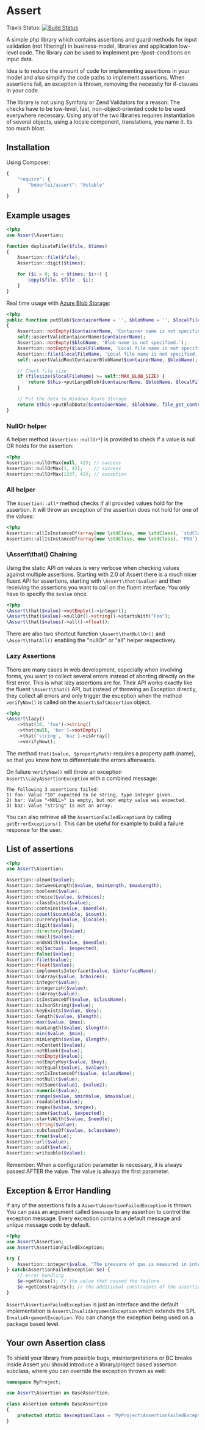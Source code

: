 # Assert

Travis Status: [![Build Status](https://secure.travis-ci.org/beberlei/assert.png?branch=master)](http://travis-ci.org/beberlei/assert)

A simple php library which contains assertions and guard methods for input validation (not filtering!) in business-model, libraries and application low-level code.
The library can be used to implement pre-/post-conditions on input data.

Idea is to reduce the amount of code for implementing assertions in your model and also simplify the code paths to implement assertions. When assertions fail, an exception is thrown, removing the necessity for if-clauses in your code.

The library is not using Symfony or Zend Validators for a reason: The checks have to be low-level, fast, non-object-oriented code to be used everywhere necessary. Using any of the two libraries requires instantiation of several objects, using a locale component, translations, you name it. Its too much bloat.

## Installation

Using Composer:

```javascript
{
    "require": {
        "beberlei/assert": "@stable"
    }
}
```

## Example usages

```php
<?php
use Assert\Assertion;

function duplicateFile($file, $times)
{
    Assertion::file($file);
    Assertion::digit($times);

    for ($i = 0; $i < $times; $i++) {
        copy($file, $file . $i);
    }
}
```

Real time usage with [Azure Blob Storage](https://github.com/beberlei/azure-blob-storage/blob/master/lib/Beberlei/AzureBlobStorage/BlobClient.php#L571):

```php
<?php
public function putBlob($containerName = '', $blobName = '', $localFileName = '', $metadata = array(), $leaseId = null, $additionalHeaders = array())
{
    Assertion::notEmpty($containerName, 'Container name is not specified');
    self::assertValidContainerName($containerName);
    Assertion::notEmpty($blobName, 'Blob name is not specified.');
    Assertion::notEmpty($localFileName, 'Local file name is not specified.');
    Assertion::file($localFileName, 'Local file name is not specified.');
    self::assertValidRootContainerBlobName($containerName, $blobName);

    // Check file size
    if (filesize($localFileName) >= self::MAX_BLOB_SIZE) {
        return $this->putLargeBlob($containerName, $blobName, $localFileName, $metadata, $leaseId, $additionalHeaders);
    }

    // Put the data to Windows Azure Storage
    return $this->putBlobData($containerName, $blobName, file_get_contents($localFileName), $metadata, $leaseId, $additionalHeaders);
}
```

### NullOr helper

A helper method (`Assertion::nullOr*`) is provided to check if a value is null OR holds for the assertion:

```php
<?php
Assertion::nullOrMax(null, 42); // success
Assertion::nullOrMax(1, 42);    // success
Assertion::nullOrMax(1337, 42); // exception
```

### All helper

The `Assertion::all*` method checks if all provided values hold for the
assertion. It will throw an exception of the assertion does not hold for one of
the values:

```php
<?php
Assertion::allIsInstanceOf(array(new \stdClass, new \stdClass), 'stdClass'); // success
Assertion::allIsInstanceOf(array(new \stdClass, new \stdClass), 'PDO');      // exception
```

### \Assert\that() Chaining

Using the static API on values is very verbose when checking values against multiple assertions.
Starting with 2.0 of Assert there is a much nicer fluent API for assertions, starting
with ``\Assert\that($value)`` and then receiving the assertions you want to call
on the fluent interface. You only have to specify the `$value` once.

```php
<?php
\Assert\that($value)->notEmpty()->integer();
\Assert\that($value)->nullOr()->string()->startsWith("Foo");
\Assert\that($values)->all()->float();
```

There are also two shortcut function ``\Assert\thatNullOr()`` and ``\Assert\thatAll()`` enabling
the "nullOr" or "all" helper respectively.

### Lazy Assertions

There are many cases in web development, especially when involving forms, you want to collect several errors
instead of aborting directly on the first error. This is what lazy assertions are for. Their API
works exactly like the fluent ``\Assert\that()`` API, but instead of throwing an Exception directly,
they collect all errors and only trigger the exception when the method
``verifyNow()`` is called on the ``Assert\SoftAssertion`` object.

```php
<?php
\Assert\lazy()
    ->that(10, 'foo')->string()
    ->that(null, 'bar')->notEmpty()
    ->that('string', 'baz')->isArray()
    ->verifyNow();
```

The method ``that($value, $propertyPath)`` requires a property path (name), so that you know how to differentiate
the errors afterwards.

On failure ``verifyNow()`` will throw an exception
``Assert\\LazyAssertionException`` with a combined message:

    The following 3 assertions failed:
    1) foo: Value "10" expected to be string, type integer given.
    2) bar: Value "<NULL>" is empty, but non empty value was expected.
    3) baz: Value "string" is not an array.

You can also retrieve all the ``AssertionFailedException``s by calling ``getErrorExceptions()``.
This can be useful for example to build a failure response for the user.

## List of assertions

```php
<?php
use Assert\Assertion;

Assertion::alnum($value);
Assertion::betweenLength($value, $minLength, $maxLength);
Assertion::boolean($value);
Assertion::choice($value, $choices);
Assertion::classExists($value);
Assertion::contains($value, $needle);
Assertion::count($countable, $count);
Assertion::currency($value, $locale);
Assertion::digit($value);
Assertion::directory($value);
Assertion::email($value);
Assertion::endsWith($value, $needle);
Assertion::eq($actual, $expected);
Assertion::false($value);
Assertion::file($value);
Assertion::float($value);
Assertion::implementsInterface($value, $interfaceName);
Assertion::inArray($value, $choices);
Assertion::integer($value);
Assertion::integerish($value);
Assertion::isArray($value);
Assertion::isInstanceOf($value, $className);
Assertion::isJsonString($value);
Assertion::keyExists($value, $key);
Assertion::length($value, $length);
Assertion::max($value, $max);
Assertion::maxLength($value, $length);
Assertion::min($value, $min);
Assertion::minLength($value, $length);
Assertion::noContent($value);
Assertion::notBlank($value);
Assertion::notEmpty($value);
Assertion::notEmptyKey($value, $key);
Assertion::notEqual($value1, $value2);
Assertion::notIsInstanceOf($value, $className);
Assertion::notNull($value);
Assertion::notSame($value1, $value2);
Assertion::numeric($value);
Assertion::range($value, $minValue, $maxValue);
Assertion::readable($value);
Assertion::regex($value, $regex);
Assertion::same($actual, $expected);
Assertion::startsWith($value, $needle);
Assertion::string($value);
Assertion::subclassOf($value, $className);
Assertion::true($value);
Assertion::url($value);
Assertion::uuid($value);
Assertion::writeable($value);
```

Remember: When a configuration parameter is necessary, it is always passed AFTER the value. The value is always the first parameter.

## Exception & Error Handling

If any of the assertions fails a `Assert\AssertionFailedException` is thrown.
You can pass an argument called ```$message``` to any assertion to control the
exception message. Every exception contains a default message and unique message code
by default.

```php
<?php
use Assert\Assertion;
use Assert\AssertionFailedException;

try {
    Assertion::integer($value, "The pressure of gas is measured in integers.");
} catch(AssertionFailedException $e) {
    // error handling
    $e->getValue(); // the value that caused the failure
    $e->getConstraints(); // the additional constraints of the assertion.
}
```

``Assert\AssertionFailedException`` is just an interface and the default
implementation is ``Assert\InvalidArgumentException`` which extends the SPL
``InvalidArgumentException``. You can change the exception being used on a
package based level.

## Your own Assertion class

To shield your library from possible bugs, misinterpretations or BC breaks
inside Assert you should introduce a library/project based assertion subclass,
where you can override the exception thrown as well:

```php
namespace MyProject;

use Assert\Assertion as BaseAssertion;

class Assertion extends BaseAssertion
{
    protected static $exceptionClass = 'MyProject\AssertionFailedException';
}
```
